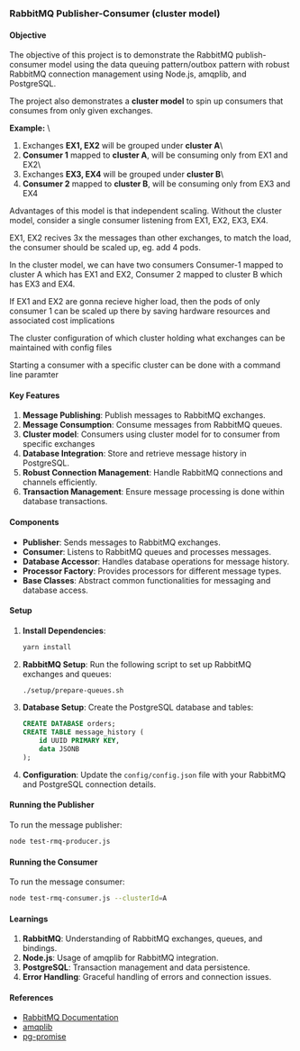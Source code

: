 ### RabbitMQ Publisher-Consumer (cluster model)

#### Objective

The objective of this project is to demonstrate the RabbitMQ publish-consumer model using the data queuing pattern/outbox pattern with robust RabbitMQ connection management using Node.js, amqplib, and PostgreSQL.

The project also demonstrates a **cluster model** to spin up consumers that consumes from only given exchanges.

**Example:** \

1. Exchanges **EX1, EX2** will be grouped under **cluster A**\
2. **Consumer 1** mapped to **cluster A**, will be consuming only from EX1 and EX2\
3. Exchanges **EX3, EX4** will be grouped under **cluster B**\
4. **Consumer 2** mapped to **cluster B**, will be consuming only from EX3 and EX4

Advantages of this model is that independent scaling. Without the cluster model, consider a single consumer listening from EX1, EX2, EX3, EX4.

EX1, EX2 recives 3x the messages than other exchanges, to match the load, the consumer should be scaled up, eg. add 4 pods.

In the cluster model, we can have two consumers Consumer-1 mapped to cluster A which has EX1 and EX2, Consumer 2 mapped to cluster B which has EX3 and EX4.

If EX1 and EX2 are gonna recieve higher load, then the pods of only consumer 1 can be scaled up there by saving hardware resources and associated cost implications

The cluster configuration of which cluster holding what exchanges can be maintained with config files

Starting a consumer with a specific cluster can be done with a command line paramter

#### Key Features

1. **Message Publishing**: Publish messages to RabbitMQ exchanges.
2. **Message Consumption**: Consume messages from RabbitMQ queues.
3. **Cluster model**: Consumers using cluster model for to consumer from specific exchanges
4. **Database Integration**: Store and retrieve message history in PostgreSQL.
5. **Robust Connection Management**: Handle RabbitMQ connections and channels efficiently.
6. **Transaction Management**: Ensure message processing is done within database transactions.

#### Components

- **Publisher**: Sends messages to RabbitMQ exchanges.
- **Consumer**: Listens to RabbitMQ queues and processes messages.
- **Database Accessor**: Handles database operations for message history.
- **Processor Factory**: Provides processors for different message types.
- **Base Classes**: Abstract common functionalities for messaging and database access.

#### Setup

1. **Install Dependencies**:

   ```bash
   yarn install
   ```

2. **RabbitMQ Setup**:
   Run the following script to set up RabbitMQ exchanges and queues:

   ```bash
   ./setup/prepare-queues.sh
   ```

3. **Database Setup**:
   Create the PostgreSQL database and tables:

   ```sql
   CREATE DATABASE orders;
   CREATE TABLE message_history (
       id UUID PRIMARY KEY,
       data JSONB
   );
   ```

4. **Configuration**:
   Update the `config/config.json` file with your RabbitMQ and PostgreSQL connection details.

#### Running the Publisher

To run the message publisher:

```bash
node test-rmq-producer.js
```

#### Running the Consumer

To run the message consumer:

```bash
node test-rmq-consumer.js --clusterId=A
```

#### Learnings

1. **RabbitMQ**: Understanding of RabbitMQ exchanges, queues, and bindings.
2. **Node.js**: Usage of amqplib for RabbitMQ integration.
3. **PostgreSQL**: Transaction management and data persistence.
4. **Error Handling**: Graceful handling of errors and connection issues.

#### References

- [RabbitMQ Documentation](https://www.rabbitmq.com/documentation.html)
- [amqplib](https://www.npmjs.com/package/amqplib)
- [pg-promise](https://www.npmjs.com/package/pg-promise)
